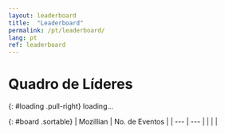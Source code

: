 ```yaml
---
layout: leaderboard
title:  "Leaderboard"
permalink: /pt/leaderboard/
lang: pt
ref: leaderboard
---
```


# Quadro de Líderes

{: #loading .pull-right}
<span class="glyphicon glyphicon-refresh" aria-hidden="true"></span> loading...

{: #board .sortable}
| Mozillian  | No. de Eventos |
| --- | --- |
|  |  |
